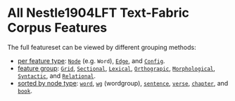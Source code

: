 # All Nestle1904LFT Text-Fabric Corpus Features

The full featureset can be viewed by different grouping methods:
* [per feature type](featuresbyfeaturetype.md): [`Node`](featuresbyfeaturetype.md#node-features) (e.g. `Word`), [`Edge`](featuresbyfeaturetype.md#edge-features), and [`Config`](featuresbyfeaturetype.md#config-features).   
* [feature group](featuresbygroup.md): [`Grid`](featuresbygroup.md#grid-features), [`Sectional`](featuresbygroup.md#sectional-features), [`Lexical`](leaturesbygroup.md#lexical-features), [`Orthograpic`](featuresbygroup.md#Orthograpic-features), [`Morphological`](featuresbygroup.md#morphological-features), [`Syntactic`](featuresbygroup.md#syntactic-features), and [`Relational`](featuresbygroup.md#relational-features).
* [sorted by node type](featuresbynodetype.md): [`word`](featuresbynodetype.md#word-nodes), [`wg`](featuresbynodetype.md#wordgroup-nodes) (wordgroup), [`sentence`](featuresbynodetype.md#sentence-nodes), [`verse`](featuresbynodetype.md#verse-nodes), [`chapter`](featuresbynodetype.md#chapter-nodes), and [`book`](featuresbynodetype.md#book-nodes).  
